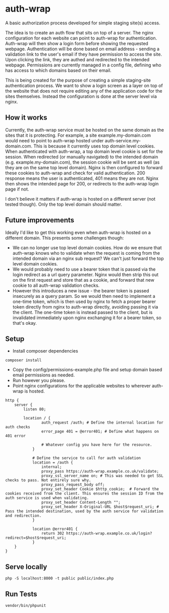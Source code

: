 # auth-wrap
A basic authorization process developed for simple staging site(s) access.

The idea is to create an auth flow that sits on top of a server. The nginx configuration for each website can point to auth-wrap for authentication.
Auth-wrap will then show a login form before showing the requested webpage.
Authentication will be done based on email address - sending a validation link to the user's email if they have permission to access the site. Upon clicking the link, they are authed and redirected to the intended webpage.
Permissions are currently managed in a config file, defining who has access to which domains based on their email.

This is being created for the purpose of creating a simple staging-site authentication process. We want to show a login screen as a layer on top of the website that does not require editing any of the application code for the sites themselves. Instead the configuration is done at the server level via nginx. 

## How it works
Currently, the auth-wrap service must be hosted on the same domain as the sites that it is protecting. For example, a site example.my-domain.com would need to point to auth-wrap hosted under auth-service.my-domain.com. 
This is because it currently uses top domain level cookies. When authenticated with auth-wrap, a top domain level cookie is set for the session.
When redirected (or manually navigated) to the intended domain (e.g. example.my-domain.com), the session cookie will be sent as well (as they are on the same top level domain). 
Nginx is then configured to forward these cookies to auth-wrap and check for valid authentication. 200 response means the user is authenticated, 401 means they are not. Nginx then shows the intended page for 200, or redirects to the auth-wrap login page if not.

I don't believe it matters if auth-wrap is hosted on a different server (not tested though). Only the top level domain should matter.

## Future improvements
Ideally I'd like to get this working even when auth-wrap is hosted on a different domain. This presents some challenges though:
- We can no longer use top level domain cookies. How do we ensure that auth-wrap knows who to validate when the request is coming from the intended domain via an nginx sub request? We can't just forward the top level domain cookies.
- We would probably need to use a bearer token that is passed via the login redirect as a url query parameter. Nginx would then strip this out on the first request and store that as a cookie, and forward that new cookie to all auth-wrap validation checks.
- However this introduces a new issue - the bearer token is passed insecurely as a query param. So we would then need to implement a one-time token, which is then used by nginx to fetch a proper bearer token directly from nginx to auth-wrap directly, avoiding passing it via the client. The one-time token is instead passed to the client, but is invalidated immediately upon nginx exchanging it for a bearer token, so that's okay.

## Setup
 - Install composer dependencies
```
composer install
```
 - Copy the config/permissions-example.php file and setup domain based email permissions as needed.
 - Run however you please.
 - Point nginx configurations for the applicable websites to wherever auth-wrap is hosted.
```nginx
http {
    server {
        listen 80;

        location / {
                auth_request /auth; # Define the internal location for auth checks
                error_page 401 = @error401; # Define what happens on 401 error
                
                # Whatever config you have here for the resource.
            }
            
            # Define the service to call for auth validation
            location = /auth {
                internal;
                proxy_pass https://auth-wrap.example.co.uk/validate;
                proxy_ssl_server_name on; # This was needed to get SSL checks to pass. Not entirely sure why.
                proxy_pass_request_body off;
                proxy_set_header Cookie $http_cookie;  # Forward the cookies received from the client. This ensures the session ID from the auth service is used when validating.
                proxy_set_header Content-Length "";
                proxy_set_header X-Original-URL $host$request_uri; # Pass the intended destination, used by the auth service for validation and redirection.
            }
        
            location @error401 {
                return 302 https://auth-wrap.example.co.uk/login?redirect=$host$request_uri;
            }
    }
}
```

## Serve locally
```
php -S localhost:8000 -t public public/index.php
```

## Run Tests
```
vendor/bin/phpunit
```
